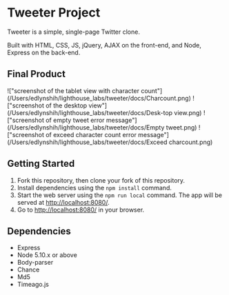 # Tweeter Project

Tweeter is a simple, single-page Twitter clone. 

Built with HTML, CSS, JS, jQuery, AJAX on the front-end, and Node, Express on the back-end.

## Final Product

!["screenshot of the tablet view with character count"]
(/Users/edlynshih/lighthouse_labs/tweeter/docs/Charcount.png)
!["screenshot of the desktop view"](/Users/edlynshih/lighthouse_labs/tweeter/docs/Desk-top view.png)
!["screenshot of empty tweet error message"](/Users/edlynshih/lighthouse_labs/tweeter/docs/Empty tweet.png)
!["screenshot of exceed character count error message"](/Users/edlynshih/lighthouse_labs/tweeter/docs/Exceed charcount.png)

## Getting Started

1. Fork this repository, then clone your fork of this repository.
2. Install dependencies using the `npm install` command.
3. Start the web server using the `npm run local` command. The app will be served at <http://localhost:8080/>.
4. Go to <http://localhost:8080/> in your browser.

## Dependencies

- Express
- Node 5.10.x or above
- Body-parser
- Chance
- Md5
- Timeago.js
